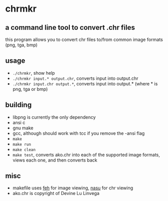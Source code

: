 # chrmkr
## a command line tool to convert .chr files
this program allows you to convert chr files to/from common image formats (png, tga, bmp)

## usage
- `./chrmkr`, show help
- `./chrmkr input.* output.chr`, converts input into output.chr
- `./chrmkr input.chr output.*`, converts input into output.* (where * is png, tga or bmp)

## building
- libpng is currently the only dependency
- ansi c
- gnu make
- gcc, although should work with tcc if you remove the -ansi flag
- `make`
- `make run`
- `make clean`
- `make test`, converts ako.chr into each of the supported image formats, views each one, and then converts back

## misc
- makefile uses [feh](https://feh.finalrewind.org/) for image viewing, [nasu](https://git.sr.ht/~rabbits/nasu) for chr viewing
- ako.chr is copyright of Devine Lu Linvega
